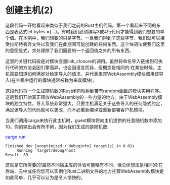 # 创建主机(2)

这段代码一开始看起来类似于我们之前的Rust主机代码。第一个看起来不同的东西是表达式let bytes ={…}。有时我们必须编写3或4行代码才能得到我们想要的单个值。在本例中，我们想要的只是字节。一旦我们得到了这些字节，我们就可以接受拉斯特丢弃文件以及我们在此期间可能创建的任何东西。这个块语法使我们这里的意图显式，并处理除了我们需要的一个返回值之外的所有东西。

这里的关键代码段是对模块变量link_closure的调用。虽然将命名导入链接到可执行代码的方法会因引擎而异，也会因语言而异，但概念是相同的:在某些时候，主机需要知道如何满足对给定导入的请求，并代表来宾WebAssembly模块调用该导入(在主机中运行的模块通常被称为来宾模块)。

这段代码将一个生成随机数的Rust闭包映射到带有random函数的模块实用程序。这是我们开始真正释放WebAssembly的一些力量的地方。由于WebAssembly模块的独立特性，导入系统非常强大。只要主机满足关于这些导入的任何隐式约定，满足该导入的代码就可以更改，而不必重新编译或重新部署客户机模块。

当我们调用cargo来执行此主机时，guest模块将向主机提供的任意随机数中添加10。你的输出会有所不同，因为我们生成的是随机数:

<font color=Blue>cargo run</font>

```text
Finished dev [unoptimized + debuginfo] target(s) in 0.02s
     Running `target/debug/host`
Result: 89
```

这就是它所需要的!虽然不同宿主库的体验可能略有不同，但总体想法是相同的:在后端、云中或任何您可以实例化Rust二进制文件的地方托管WebAssembly模块是如此简单，几乎可以认为是令人愉快的。